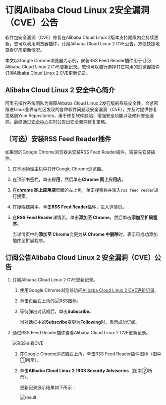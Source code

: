 # 订阅Alibaba Cloud Linux 2安全漏洞（CVE）公告

软件包安全漏洞（CVE）修复在Alibaba Cloud Linux 2版本支持期限内会持续更新，您可以利用浏览器插件，订阅Alibaba Cloud Linux 2 CVE公告，方便快捷地查看CVE更新情况。

本文以Google Chrome浏览器为示例，安装RSS Feed Reader插件用于订阅Alibaba Cloud Linux 2 CVE更新记录。您也可以自行选择其它常用的浏览器插件订阅Alibaba Cloud Linux 2 CVE更新记录。

## Alibaba Cloud Linux 2 安全中心简介

阿里云操作系统团队为保障Alibaba Cloud Linux 2发行版的系统安全性，会紧密跟进Linux业界与社区发现的各种软件问题及安全漏洞（CVE），并及时提供修复策略到Yum Repositories，用于修复软件缺陷、增强安全功能以及修补安全漏洞。最终通过[安全中心](http://mirrors.aliyun.com/alinux/cve/alinux2.xml)实时公告出安全漏洞修复策略。

## （可选）安装RSS Feed Reader插件

如果您的Google Chrome浏览器未安装RSS Feed Reader插件，需要先安装插件。

1.  在本地物理主机中打开Google Chrome浏览器。

2.  在顶部书签栏，单击**应用**，然后单击**Chrome 网上应用店**。

3.  在**chrome 网上应用店**页面的左上角，单击搜索栏并输入`rss feed reader`进行搜索。

4.  在搜索结果中，单击**RSS Feed Reader**插件，进入详情页。

5.  在**RSS Feed Reader**详情页，单击**添加至 Chrome**，然后单击**添加至扩展程序**。

    当详情页中的**添加至 Chrome**变更为**从 Chrome 中删除**时，表示已成功添加插件至扩展程序。


## 订阅公告Alibaba Cloud Linux 2 安全漏洞（CVE）公告

1.  订阅Alibaba Cloud Linux 2 CVE更新记录。

    1.  使用Google Chrome浏览器访问[Alibaba Cloud Linux 2 CVE更新记录](http://mirrors.aliyun.com/alinux/cve/alinux2.xml)。

    2.  单击页面右上角的![RSS](https://static-aliyun-doc.oss-accelerate.aliyuncs.com/assets/img/zh-CN/2288042161/p238792.png)图标。

    3.  等待弹出对话框后，单击**Subscribe**。

        当对话框中的**Subscribe**变更为**Following**时，表示成功订阅。

2.  通过RSS Feed Reader插件查看Alibaba Cloud Linux 2 CVE更新记录。

    ![RSS查看CVE](https://static-aliyun-doc.oss-accelerate.aliyuncs.com/assets/img/zh-CN/2288042161/p238801.png)

    1.  在Google Chrome浏览器右上角，单击RSS Feed Reader插件图标（图中①所示）。

    2.  单击**Alibaba Cloud Linux 2.1903 Security Advisories**（图中②所示）。

        更新记录展示结果如下所示：

        ![result](https://static-aliyun-doc.oss-accelerate.aliyuncs.com/assets/img/zh-CN/2288042161/p238804.png)


